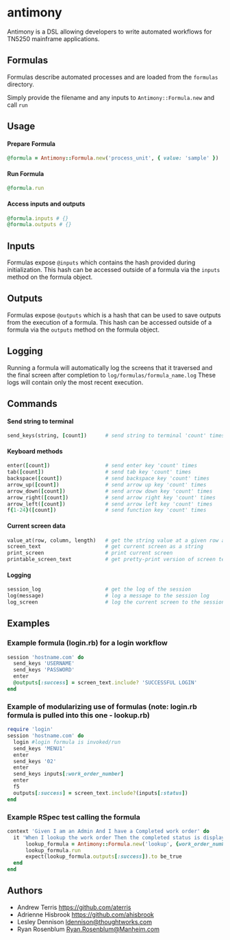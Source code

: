antimony
========

Antimony is a DSL allowing developers to write automated workflows for TN5250 mainframe applications.

## Formulas

Formulas describe automated processes and are loaded from the `formulas` directory.

Simply provide the filename and any inputs to `Antimony::Formula.new` and call `run`

## Usage

#### Prepare Formula
```ruby
@formula = Antimony::Formula.new('process_unit', { value: 'sample' })
```

#### Run Formula
```ruby
@formula.run
```

#### Access inputs and outputs
```ruby
@formula.inputs # {}
@formula.outputs # {}
```
## Inputs

Formulas expose `@inputs` which contains the hash provided during initialization. This hash can be accessed outside of a formula via the `inputs` method on the formula object.

## Outputs

Formulas expose `@outputs` which is a hash that can be used to save outputs from the execution of a formula. This hash can be accessed outside of a formula via the `outputs` method on the formula object.

## Logging

Running a formula will automatically log the screens that it traversed and the final screen after completion to `log/formulas/formula_name.log` These logs will contain only the most recent execution.

## Commands

#### Send string to terminal
```ruby
send_keys(string, [count])      # send string to terminal 'count' times
```

#### Keyboard methods
```ruby
enter([count])                  # send enter key 'count' times
tab([count])                    # send tab key 'count' times
backspace([count])              # send backspace key 'count' times
arrow_up([count])               # send arrow up key 'count' times
arrow_down([count])             # send arrow down key 'count' times
arrow_right([count])            # send arrow right key 'count' times
arrow_left([count])             # send arrow left key 'count' times
f{1-24}([count])                # send function key 'count' times
```

#### Current screen data
```ruby
value_at(row, column, length)   # get the string value at a given row and column
screen_text                     # get current screen as a string
print_screen                    # print current screen
printable_screen_text           # get pretty-print version of screen text
```

#### Logging
```ruby
session_log                     # get the log of the session
log(message)                    # log a message to the session log
log_screen                      # log the current screen to the session log
```

## Examples
### Example formula (login.rb) for a login workflow
```ruby
session 'hostname.com' do
  send_keys 'USERNAME'
  send_keys 'PASSWORD'
  enter
  @outputs[:success] = screen_text.include? 'SUCCESSFUL LOGIN'
end
```
### Example of modularizing use of formulas (note: login.rb formula is pulled into this one - lookup.rb)
```ruby
require 'login'
session 'hostname.com' do
  login #login formula is invoked/run
  send_keys 'MENU1'
  enter
  send_keys '02'
  enter
  send_keys inputs[:work_order_number]
  enter
  f5
  outputs[:success] = screen_text.include?(inputs[:status])
end
```
### Example RSpec test calling the formula
```ruby
context 'Given I am an Admin And I have a Completed work order' do
  it 'When I lookup the work order Then the completed status is displayed'
      lookup_formula = Antimony::Formula.new('lookup', {work_order_number: '12345', status: 'COMPLETED'})
      lookup_formula.run
      expect(lookup_formula.outputs[:success]).to be_true
  end
end
```

## Authors
* Andrew Terris https://github.com/aterris
* Adrienne Hisbrook https://github.com/ahisbrook
* Lesley Dennison <ldennison@thoughtworks.com>
* Ryan Rosenblum <Ryan.Rosenblum@Manheim.com>
